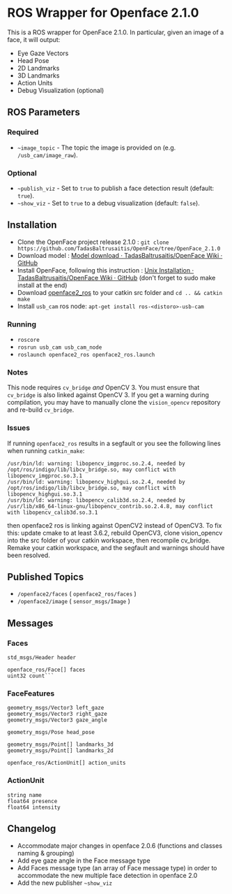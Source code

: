 # ROS Wrapper for Openface 2.1.0

This is a ROS wrapper for OpenFace 2.1.0. In particular, given an image of a face, it will output:
  * Eye Gaze Vectors
  * Head Pose
  * 2D Landmarks
  * 3D Landmarks
  * Action Units
  * Debug Visualization (optional)

## ROS Parameters

### Required
  * `~image_topic` - The topic the image is provided on (e.g. `/usb_cam/image_raw`).

### Optional
  * `~publish_viz` - Set to `true` to publish a face detection result (default: `true`).
  * `~show_viz` - Set to `true` to a debug visualization (default: `false`).

## Installation

* Clone the OpenFace project release 2.1.0 : `git clone https://github.com/TadasBaltrusaitis/OpenFace/tree/OpenFace_2.1.0`
* Download model : [Model download · TadasBaltrusaitis/OpenFace Wiki · GitHub](https://github.com/TadasBaltrusaitis/OpenFace/wiki/Model-download)
* Install OpenFace, following this instruction : [Unix Installation · TadasBaltrusaitis/OpenFace Wiki · GitHub](https://github.com/TadasBaltrusaitis/OpenFace/wiki/Unix-Installation) (don't forget to sudo make install at the end)
* Download [openface2_ros](https://github.com/ditoec/openface_ros) to your catkin src folder and `cd .. && catkin make`
* Install `usb_cam` ros node: `apt-get install ros-<distoro>-usb-cam`

### Running

* `roscore`
* `rosrun usb_cam usb_cam_node`
* `roslaunch openface2_ros openface2_ros.launch`

### Notes

This node requires `cv_bridge` *and* OpenCV 3. You must ensure that `cv_bridge` is also linked against OpenCV 3. If you get a warning during compilation, you may have to manually clone the `vision_opencv` repository and re-build `cv_bridge`.

### Issues

If running `openface2_ros` results in a segfault or you see the following lines when running `catkin_make`:

    /usr/bin/ld: warning: libopencv_imgproc.so.2.4, needed by /opt/ros/indigo/lib/libcv_bridge.so, may conflict with libopencv_imgproc.so.3.1
    /usr/bin/ld: warning: libopencv_highgui.so.2.4, needed by /opt/ros/indigo/lib/libcv_bridge.so, may conflict with libopencv_highgui.so.3.1
    /usr/bin/ld: warning: libopencv_calib3d.so.2.4, needed by /usr/lib/x86_64-linux-gnu/libopencv_contrib.so.2.4.8, may conflict with libopencv_calib3d.so.3.1

then openface2 ros is linking against OpenCV2 instead of OpenCV3. To fix this: update cmake to at least 3.6.2, rebuild OpenCV3, clone vision\_opencv into the src folder of your catkin workspace, then recompile cv\_bridge. Remake your catkin workspace, and the segfault and warnings should have been resolved.

## Published Topics

* `/openface2/faces` ( `openface2_ros/faces` )
* `/openface2/image` ( `sensor_msgs/Image` )

## Messages

### Faces
```
std_msgs/Header header

openface_ros/Face[] faces
uint32 count```
```

### FaceFeatures
```
geometry_msgs/Vector3 left_gaze
geometry_msgs/Vector3 right_gaze
geometry_msgs/Vector3 gaze_angle

geometry_msgs/Pose head_pose

geometry_msgs/Point[] landmarks_3d
geometry_msgs/Point[] landmarks_2d

openface_ros/ActionUnit[] action_units
```

### ActionUnit
```
string name
float64 presence
float64 intensity
```

## Changelog
* Accommodate major changes in openface 2.0.6 (functions and classes naming & grouping)
* Add eye gaze angle in the Face message type
* Add Faces message type (an array of Face message type) in order to accommodate the new multiple face detection in openface 2.0
* Add the new publisher `~show_viz`
